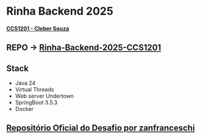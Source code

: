 # Rinha Backend 2025
#### [CCS1201 - Cleber Souza](https://www.linkedin.com/in/ccs1201/)
## REPO -> [Rinha-Backend-2025-CCS1201](https://github.com/ccs1201/rinha-backend-2025)
## Stack
* Java 24
* Virtual Threads
* Web server Undertown
* SpringBoot 3.5.3
* Docker

## [Repositório Oficial do Desafio por zanfranceschi](https://github.com/zanfranceschi/rinha-de-backend-2025)